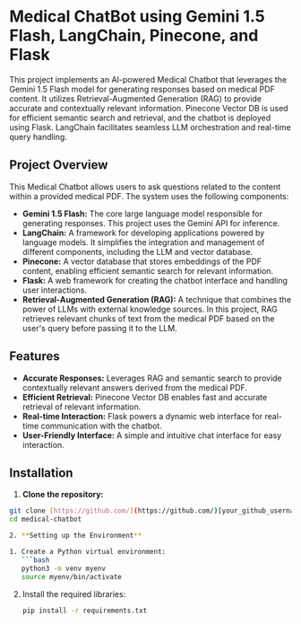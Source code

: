 # Medical ChatBot using Gemini 1.5 Flash, LangChain, Pinecone, and Flask

This project implements an AI-powered Medical Chatbot that leverages the Gemini 1.5 Flash model for generating responses based on medical PDF content.  It utilizes Retrieval-Augmented Generation (RAG) to provide accurate and contextually relevant information.  Pinecone Vector DB is used for efficient semantic search and retrieval, and the chatbot is deployed using Flask.  LangChain facilitates seamless LLM orchestration and real-time query handling.

## Project Overview

This Medical Chatbot allows users to ask questions related to the content within a provided medical PDF.  The system uses the following components:

* **Gemini 1.5 Flash:** The core large language model responsible for generating responses.  This project uses the Gemini API for inference.
* **LangChain:**  A framework for developing applications powered by language models. It simplifies the integration and management of different components, including the LLM and vector database.
* **Pinecone:** A vector database that stores embeddings of the PDF content, enabling efficient semantic search for relevant information.
* **Flask:** A web framework for creating the chatbot interface and handling user interactions.
* **Retrieval-Augmented Generation (RAG):** A technique that combines the power of LLMs with external knowledge sources.  In this project, RAG retrieves relevant chunks of text from the medical PDF based on the user's query before passing it to the LLM.

## Features

* **Accurate Responses:** Leverages RAG and semantic search to provide contextually relevant answers derived from the medical PDF.
* **Efficient Retrieval:** Pinecone Vector DB enables fast and accurate retrieval of relevant information.
* **Real-time Interaction:** Flask powers a dynamic web interface for real-time communication with the chatbot.
* **User-Friendly Interface:**  A simple and intuitive chat interface for easy interaction.

## Installation

1. **Clone the repository:**

```bash
git clone [https://github.com/](https://github.com/)[your_github_username]/medical-chatbot.git  # Replace with your repo URL
cd medical-chatbot

2. **Setting up the Environment**

1. Create a Python virtual environment:
   ```bash
   python3 -m venv myenv
   source myenv/bin/activate
   ```

2. Install the required libraries:
   ```bash
   pip install -r requirements.txt
   ```